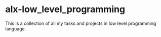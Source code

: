 # alx-low_level_programming
This is a collection of all my tasks and projects in low level programming language.
